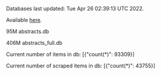 Databases last updated: Tue Apr 26 02:39:13 UTC 2022. 

Available [here](https://github.com/cbeauhilton/ash-db/releases).


95M	abstracts.db

406M	abstracts_full.db

Current number of items in db:
[{"count(*)": 93309}]

Current number of scraped items in db:
[{"count(*)": 43755}]
